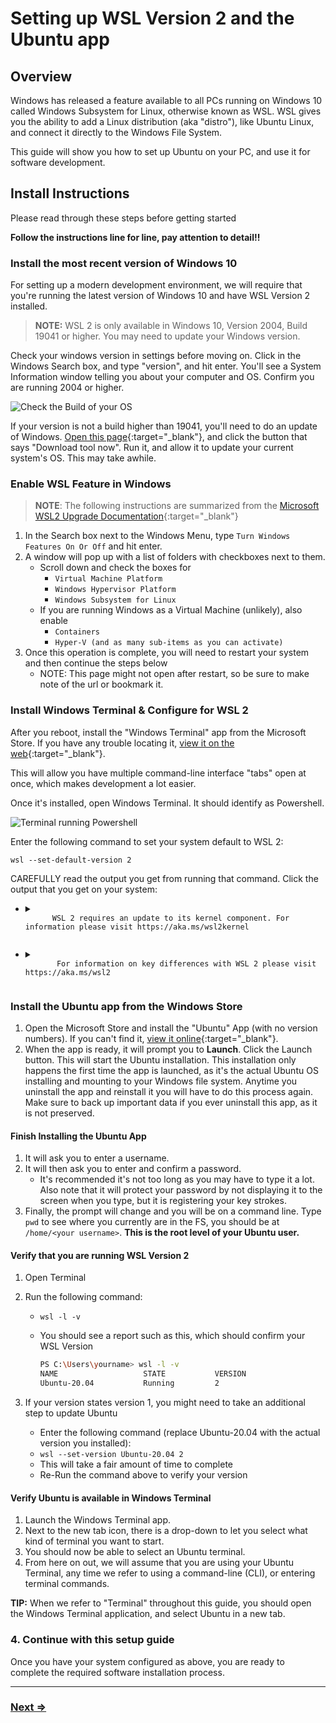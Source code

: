 # Setting up WSL Version 2 and the Ubuntu app

## Overview

Windows has released a feature available to all PCs running on Windows 10 called Windows Subsystem for Linux, otherwise known as WSL. WSL gives you the ability to add a Linux distribution (aka "distro"), like Ubuntu Linux, and connect it directly to the Windows File System. 

This guide will show you how to set up Ubuntu on your PC, and use it for software development. 

## Install Instructions

Please read through these steps before getting started

**Follow the instructions line for line, pay attention to detail!!**

### Install the most recent version of Windows 10

For setting up a modern development environment, we will require that you're running the latest version of Windows 10 and have WSL Version 2 installed.

> **NOTE:** WSL 2 is only available in Windows 10, Version 2004, Build 19041 or higher. You may need to update your Windows version. 

Check your windows version in settings before moving on. Click in the Windows Search box, and type "version", and hit enter. You'll see a System Information window telling you about your computer and OS. Confirm you are running 2004 or higher. 

![Check the Build of your OS](https://p57.p1.n0.cdn.getcloudapp.com/items/4gujyKoO/Image%202020-06-15%20at%204.13.25%20PM.png?v=5b8a750ada301268081beb4e33d37077)

If your version is not a build higher than 19041, you'll need to do an update of Windows.  [Open this page](https://www.microsoft.com/en-us/software-download/windows10){:target="_blank"}, and click the button that says "Download tool now". Run it, and allow it to update your current system's OS. This may take awhile. 

### Enable WSL Feature in Windows

> **NOTE**: The following instructions are summarized from the [Microsoft WSL2 Upgrade Documentation](https://docs.microsoft.com/en-us/windows/wsl/install-win10#update-to-wsl-2){:target="_blank"}

1. In the Search box next to the Windows Menu, type `Turn Windows Features On Or Off` and hit enter.
1. A window will pop up with a list of folders with checkboxes next to them.
   - Scroll down and check the boxes for
     - `Virtual Machine Platform`
     - `Windows Hypervisor Platform`
     - `Windows Subsystem for Linux`
   - If you are running Windows as a Virtual Machine (unlikely), also enable
     - `Containers`
     - `Hyper-V (and as many sub-items as you can activate)`
1. Once this operation is complete, you will need to restart your system and then continue the steps below
   - NOTE: This page might not open after restart, so be sure to make note of the url or bookmark it.

### Install Windows Terminal & Configure for WSL 2

After you reboot, install the "Windows Terminal" app from the Microsoft Store. If you have any trouble locating it, [view it on the web](https://www.microsoft.com/en-us/p/windows-terminal/9n0dx20hk701?activetab=pivot:overviewtab){:target="_blank"}.

This will allow you have multiple command-line interface "tabs" open at once, which makes development a lot easier.

Once it's installed, open Windows Terminal. It should identify as Powershell.

   ![Terminal running Powershell](https://p57.p1.n0.cdn.getcloudapp.com/items/04uYPLLX/Image%202020-06-15%20at%203.29.31%20PM.png?v=aecb8c6c745d0d5a5a11ba078a11a887)

Enter the following command to set your system default to WSL 2: 

`wsl --set-default-version 2`

CAREFULLY read the output you get from running that command. Click the output that you get on your system:
- <details>
  <summary>
     <code>
        WSL 2 requires an update to its kernel component. For information please visit https://aka.ms/wsl2kernel
     </code>
  </summary>

  - You must update WSL a little further. [Open this page](https://aka.ms/wsl2kernel){:target="_blank"}, and follow the instructions.
  - When you finish with those instructions, try running the above command again.
</details>
       
- <details>
   <summary>
      <code>
         For information on key differences with WSL 2 please visit https://aka.ms/wsl2
      </code>
   </summary>
  - Your system is all set, proceed with the following instructions here.
</details>

### Install the Ubuntu app from the Windows Store

1. Open the Microsoft Store and install the "Ubuntu" App (with no version numbers). If you can't find it, [view it online](https://www.microsoft.com/en-us/p/ubuntu/9nblggh4msv6?activetab=pivot:overviewtab){:target="_blank"}.
1. When the app is ready, it will prompt you to **Launch**. Click the Launch button. This will start the Ubuntu installation. This installation only happens the first time the app is launched, as it's the actual Ubuntu OS installing and mounting to your Windows file system. Anytime you uninstall the app and reinstall it you will have to do this process again. Make sure to back up important data if you ever uninstall this app, as it is not preserved.

#### Finish Installing the Ubuntu App

1. It will ask you to enter a username.
1. It will then ask you to enter and confirm a password.
   - It's recommended it's not too long as you may have to type it a lot. Also note that it will protect your password by not displaying it to the screen when you type, but it is registering your key strokes.
1. Finally, the prompt will change and you will be on a command line. Type `pwd` to see where you currently are in the FS, you should be at `/home/<your username>`. **This is the root level of your Ubuntu user.**

#### Verify that you are running WSL Version 2

1. Open Terminal
1. Run the following command:

   - `wsl -l -v`
   - You should see a report such as this, which should confirm your WSL Version

     ```bash
     PS C:\Users\yourname> wsl -l -v
     NAME                   STATE           VERSION
     Ubuntu-20.04           Running         2
     ```

1. If your version states version 1, you might need to take an additional step to update Ubuntu
   - Enter the following command (replace Ubuntu-20.04 with the actual version you installed):
   - `wsl --set-version Ubuntu-20.04 2`
   - This will take a fair amount of time to complete
   - Re-Run the command above to verify your version

#### Verify Ubuntu is available in Windows Terminal

1. Launch the Windows Terminal app. 
1. Next to the new tab icon, there is a drop-down to let you select what kind of terminal you want to start. 
1. You should now be able to select an Ubuntu terminal.
1. From here on out, we will assume that you are using your Ubuntu Terminal, any time we refer to using a command-line (CLI), or entering terminal commands. 

**TIP:** When we refer to "Terminal" throughout this guide, you should open the Windows Terminal application, and select Ubuntu in a new tab.

### 4. Continue with this setup guide

Once you have your system configured as above, you are ready to complete the required software installation process. 

---

### [Next ⇒](../system-setup/README.md)
